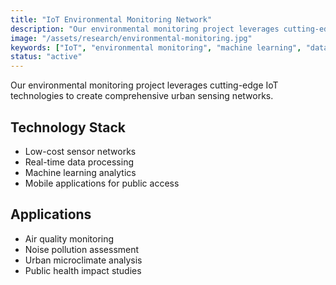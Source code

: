 ```yaml
---
title: "IoT Environmental Monitoring Network"
description: "Our environmental monitoring project leverages cutting-edge IoT technologies to create comprehensive urban sensing networks for air quality monitoring, noise pollution assessment, urban microclimate analysis, and public health impact studies."
image: "/assets/research/environmental-monitoring.jpg"
keywords: ["IoT", "environmental monitoring", "machine learning", "data analytics"]
status: "active"
---
```


Our environmental monitoring project leverages cutting-edge IoT technologies to create comprehensive urban sensing networks.

## Technology Stack

- Low-cost sensor networks
- Real-time data processing
- Machine learning analytics
- Mobile applications for public access

## Applications

- Air quality monitoring
- Noise pollution assessment
- Urban microclimate analysis
- Public health impact studies